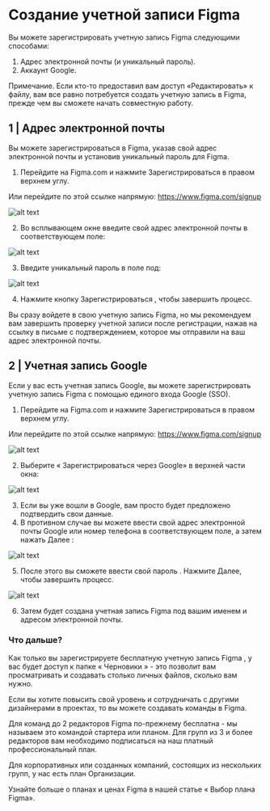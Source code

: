 # Создание учетной записи Figma

Вы можете зарегистрировать учетную запись Figma следующими способами:

1. Адрес электронной почты (и уникальный пароль).
2. Аккаунт Google.

Примечание. Если кто-то предоставил вам доступ «Редактировать» к файлу, вам все равно потребуется создать учетную запись в Figma,  прежде чем  вы сможете начать совместную работу.

## 1 | Адрес электронной почты

Вы можете зарегистрироваться в Figma, указав свой адрес электронной почты и установив уникальный пароль для Figma.

1. Перейдите на Figma.com и нажмите  Зарегистрироваться  в правом верхнем углу. 

Или перейдите по этой ссылке напрямую: https://www.figma.com/signup

![alt text](/_images/account.png "Logo Title Text 1")

2. Во всплывающем окне введите свой  адрес электронной почты  в соответствующем поле:

![alt text](/_images/account2.png "Logo Title Text 1")

3. Введите уникальный  пароль  в поле под:

![alt text](/_images/account2.png "Logo Title Text 1")

4. Нажмите кнопку  Зарегистрироваться  , чтобы завершить процесс.

Вы сразу войдете в свою учетную запись Figma, но мы рекомендуем вам завершить проверку учетной записи после регистрации, нажав на ссылку в письме с подтверждением, которое мы отправили на ваш адрес электронной почты.

## 2 | Учетная запись Google

Если у вас есть учетная запись Google, вы можете зарегистрировать учетную запись Figma с помощью единого входа Google (SSO).

1. Перейдите на Figma.com и нажмите Зарегистрироваться в правом верхнем углу. 

Или перейдите по этой ссылке напрямую: https://www.figma.com/signup

![alt text](/_images/account4.png "Logo Title Text 1")

2. Выберите «  Зарегистрироваться через Google»  в верхней части окна:

![alt text](/_images/account5.png "Logo Title Text 1")

3. Если вы уже вошли в Google, вам просто будет предложено подтвердить свои данные.
4. В противном случае вы можете ввести свой адрес электронной почты Google  или  номер телефона в соответствующем поле, а затем нажать  Далее :

![alt text](/_images/account6.png "Logo Title Text 1")

5. После этого вы сможете ввести свой пароль . Нажмите  Далее,  чтобы завершить процесс.

![alt text](/_images/account7.png "Logo Title Text 1")

6. Затем будет создана учетная запись Figma под вашим именем и адресом электронной почты.

### Что дальше?

Как только вы зарегистрируете бесплатную учетную запись Figma , у вас будет доступ к   папке « Черновики » - это позволит вам просматривать и создавать столько личных файлов, сколько вам нужно.

Если вы хотите повысить свой уровень и сотрудничать с другими дизайнерами в проектах, то вы можете создавать команды в Figma.

Для команд до 2 редакторов Figma по-прежнему бесплатна - мы называем это командой стартера или планом. Для групп из 3 и более редакторов вам необходимо подписаться на наш платный профессиональный план.

Для корпоративных или созданных компаний, состоящих из нескольких групп, у нас есть план Организации.

Узнайте больше о планах и ценах Figma в нашей статье « Выбор плана Figma».
